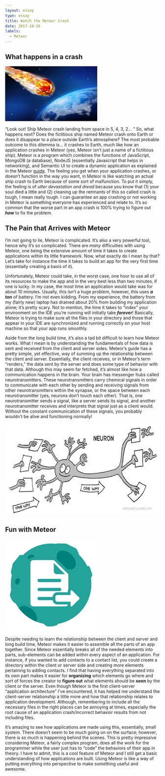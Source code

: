 ```yaml
---
layout: essay
type: essay
title: Watch the Meteor Crash
date: 2017-10-26
labels:
  - Meteor
---
```


## What happens in a crash 

<img class="ui medium left floated rounded image" width="300" src="../images/meteorhitearth.jpg">

“Look out! Ship Meteor crash landing from space in 5, 4, 3, 2… ” So, what happens next? Does the fictitious ship named Meteor crash onto Earth or does it disappear to a place outside Earth’s atmosphere? The most probable outcome to this dilemma is... it crashes to Earth, much like how an application crashes in Meteor (yes, Meteor isn’t just a name of a fictitious ship). Meteor is a program which combines the functions of JavaScript, MongoDB (a database), NodeJS (essentially Javascript that helps in networking), and Semantic UI to create a dynamic application as explained in the Meteor [guide](https://guide.meteor.com/). The feeling you get when your application crashes, or doesn’t function in the way you want, in Meteor is like watching an actual ship crash to Earth because of some sort of malfunction. To put it simply, the feeling is of *utter devastation and dread* because you know that (1) your soul died a little and (2) cleaning up the remnants of this so called crash is tough, I mean really tough. I can guarantee an app crashing or not working in Meteor is something everyone has experienced and relate to. It’s so common that the worse part in an app crash is 100% trying to figure out **_how_** to fix the problem. 

## The Pain that Arrives with Meteor

I’m not going to lie, Meteor is complicated. It’s also a very powerful tool, hence why it’s so complicated. There are *many* difficulties with using Meteor, one being the extensive amount of time it takes to create applications within its little framework. Now, what exactly do I mean by that? Let’s take for instance the time it takes to build an app for the very first time (essentially creating a basis of it). 

Unfortunately, Meteor could take, in the worst case, one hour to use all of its resources to make the app and in the very best less than two minutes, if one is lucky. In my case, the most time an application would take was for about 10 minutes. Usually, this isn’t a huge problem, however, this uses **_a ton_** of battery. I’m not even kidding. From my experience, the battery from my (fairly new) laptop has drained about 20% from building my application alone; it’s pretty scary. Not to mention, the time it takes to “index” your environment on the IDE you’re running will initially take **_forever_**! Basically, Meteor is trying to make sure all the files in your directory and those that appear in your IDE are synchronized and running correctly on your host machine so that your app runs smoothly. 

Aside from the long build time, it’s also a tad bit difficult to learn how Meteor works. What I mean is by understanding the fundamentals of how data is sent and received from the client and server sides. Meteor’s guide has a pretty simple, yet effective, way of summing up the relationship between the client and server. Essentially, the client receives, or in Meteor’s term “renders,” the data sent by the server and does some type of behavior with that data. Although this may seem far fetched, it’s almost like how a communication happens in the brain. Your brain has messenger hubs called neurotransmitters. These neurotransmitters carry chemical signals in order to communicate with each other by sending and receiving signals from other neurotransmitters within the synapse, or the space between each neurotransmitter (yes, neurons don’t touch each other). That is, one neurotransmitter sends a signal, like a server sends its signal, and another neurotransmitter receives and interprets that signal just as a client would. Without the constant communication of these signals, you probably wouldn’t be alive and functioning normally! 

<img class="ui centered big rounded image" height="300" src="../images/neuroncommunication.gif">

## Fun with Meteor 

<img class="ui right small floated image" width="300" src="../images/meteorform.png">

Despite needing to learn the relationship between the client and server and long build time, Meteor makes it easier to assemble all the parts of an app together. Since Meteor essentially breaks all of the needed elements into parts, sub-elements can be added within every aspect of an application. For instance, if you wanted to add contacts to a contact list, you could create a directory within the client or server side and creating more elements pertaining to adding contacts. I find that having everything separated into its own part makes it easier for **organizing** which elements go where and sort of forces the creator to **figure out** what elements should be **seen** by the client or the server. Even though Meteor is the first client-server “application architecture” I’ve encountered, it has helped me understand the client-server relationship a little more and how that relationship relates to application development. Although, remembering to include all the necessary files in the right places can be annoying at times, especially the root cause of an application crash/incorrect behavior results from not including files.

It’s amazing to see how applications are made using this, essentially, small system. There doesn’t seem to be much going on on the surface; however, there is so much is happening behind the scenes. This is pretty impressive considering Meteor, a fairly complex program, does all the work for the programmer while the user just has to “code” the behaviors of their app in theory. I have to admit, this is a cool feature of Meteor and I still get a basic understanding of how applications are built. Using Meteor is like a way of putting everything into perspective to make something useful and awesome.         
